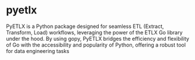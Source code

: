 # pyetlx
PyETLX is a Python package designed for seamless ETL (Extract, Transform, Load) workflows, leveraging the power of the ETLX Go library under the hood. By using gopy, PyETLX bridges the efficiency and flexibility of Go with the accessibility and popularity of Python, offering a robust tool for data engineering tasks
